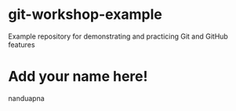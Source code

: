 # git-workshop-example
Example repository for demonstrating and practicing Git and GitHub features

# Add your name here!
nanduapna


